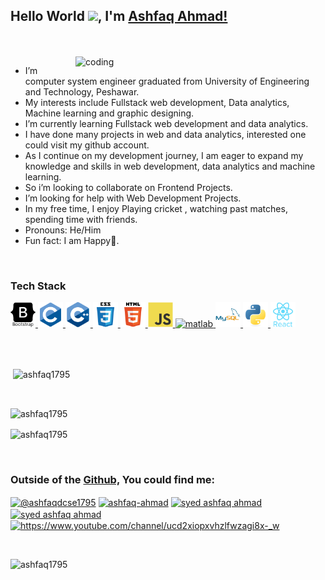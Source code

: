 ## Hello World <img src="https://github.com/TheDudeThatCode/TheDudeThatCode/blob/master/Assets/Earth.gif" width="29px">, I'm [Ashfaq Ahmad!](https://keshavgbpecdelhi.github.io/) 
<br />
<br />

<image align="right" alt="coding" width="400" src="https://user-images.githubusercontent.com/55389276/140866485-8fb1c876-9a8f-4d6a-98dc-08c4981eaf70.gif">

- I’m computer system engineer graduated from University of Engineering and Technology, Peshawar.
- My interests include Fullstack web development, Data analytics, Machine learning and graphic designing. 
- I’m currently learning Fullstack web development and data analytics.
- I have done  many projects in web and data analytics, interested one could visit my github account.
- As I continue on my development journey, I am eager to expand my knowledge and skills in web development, data analytics and machine learning. 
- So i’m looking to collaborate on Frontend Projects.
- I’m looking for help with Web Development Projects.
- In my free time, I enjoy Playing cricket , watching past matches, spending time with friends.
- Pronouns: He/Him
- Fun fact: I am Happy🥰.

<br/>
<h3 align="left">Tech Stack</h3> 
<p align="left"> <a href="https://getbootstrap.com" target="_blank" rel="noreferrer"> <img src="https://raw.githubusercontent.com/devicons/devicon/master/icons/bootstrap/bootstrap-plain-wordmark.svg" alt="bootstrap" width="40" height="40"/> </a> <a href="https://www.cprogramming.com/" target="_blank" rel="noreferrer"> <img src="https://raw.githubusercontent.com/devicons/devicon/master/icons/c/c-original.svg" alt="c" width="40" height="40"/> </a> <a href="https://www.w3schools.com/cpp/" target="_blank" rel="noreferrer"> <img src="https://raw.githubusercontent.com/devicons/devicon/master/icons/cplusplus/cplusplus-original.svg" alt="cplusplus" width="40" height="40"/> </a> <a href="https://www.w3schools.com/css/" target="_blank" rel="noreferrer"> <img src="https://raw.githubusercontent.com/devicons/devicon/master/icons/css3/css3-original-wordmark.svg" alt="css3" width="40" height="40"/> </a> <a href="https://www.w3.org/html/" target="_blank" rel="noreferrer"> <img src="https://raw.githubusercontent.com/devicons/devicon/master/icons/html5/html5-original-wordmark.svg" alt="html5" width="40" height="40"/> </a> <a href="https://developer.mozilla.org/en-US/docs/Web/JavaScript" target="_blank" rel="noreferrer"> <img src="https://raw.githubusercontent.com/devicons/devicon/master/icons/javascript/javascript-original.svg" alt="javascript" width="40" height="40"/> </a> <a href="https://www.mathworks.com/" target="_blank" rel="noreferrer"> <img src="https://upload.wikimedia.org/wikipedia/commons/2/21/Matlab_Logo.png" alt="matlab" width="40" height="40"/> </a> <a href="https://www.mysql.com/" target="_blank" rel="noreferrer"> <img src="https://raw.githubusercontent.com/devicons/devicon/master/icons/mysql/mysql-original-wordmark.svg" alt="mysql" width="40" height="40"/> </a> <a href="https://www.python.org" target="_blank" rel="noreferrer"> <img src="https://raw.githubusercontent.com/devicons/devicon/master/icons/python/python-original.svg" alt="python" width="40" height="40"/> </a> <a href="https://reactjs.org/" target="_blank" rel="noreferrer"> <img src="https://raw.githubusercontent.com/devicons/devicon/master/icons/react/react-original-wordmark.svg" alt="react" width="40" height="40"/> </a> </p>

<br/>
<br/>
<p>&nbsp;<img align="center" src="https://github-readme-stats.vercel.app/api?username=ashfaq1795&show_icons=true&locale=en" alt="ashfaq1795" /></p>

<br/>
<p><img align="center" src="https://github-readme-stats.vercel.app/api/top-langs?username=ashfaq1795&show_icons=true&locale=en&layout=compact" alt="ashfaq1795" /></p>

<p><img align="center" src="https://github-readme-streak-stats.herokuapp.com/?user=ashfaq1795&" alt="ashfaq1795" /></p>

<br/>
<h3 align="left">Outside of the <a href="https://github.com/ashfaq1795/">Github,</a> You could find me:</h3>

<p align="left">
<a href="https://twitter.com/ashfaqdcse1795" target="blank"><img align="center" src="https://raw.githubusercontent.com/rahuldkjain/github-profile-readme-generator/master/src/images/icons/Social/twitter.svg" alt="@ashfaqdcse1795" height="30" width="40" /></a>
<a href="https://www.linkedin.com/in/ashfaq-ahmad-156504255" target="blank"><img align="center" src="https://raw.githubusercontent.com/rahuldkjain/github-profile-readme-generator/master/src/images/icons/Social/linked-in-alt.svg" alt="ashfaq-ahmad" height="30" width="40" /></a>
<a href="https://www.facebook.com/syedishfaq.ahmad.31" target="blank"><img align="center" src="https://raw.githubusercontent.com/rahuldkjain/github-profile-readme-generator/master/src/images/icons/Social/facebook.svg" alt="syed ashfaq ahmad" height="30" width="40" /></a>
<a href="https://instagram.com/syedashfaq.ahmad?igshid=ZDdkNTZiNTM=" target="blank"><img align="center" src="https://raw.githubusercontent.com/rahuldkjain/github-profile-readme-generator/master/src/images/icons/Social/instagram.svg" alt="syed ashfaq ahmad" height="30" width="40" /></a>
<a href="https://www.youtube.com/channel/UCd2XioPxvHZlfWZaGI8X-_w" target="blank"><img align="center" src="https://raw.githubusercontent.com/rahuldkjain/github-profile-readme-generator/master/src/images/icons/Social/youtube.svg" alt="https://www.youtube.com/channel/ucd2xiopxvhzlfwzagi8x-_w" height="30" width="40" /></a>
</p>
  
<br/>
<p align="left"> <img src="https://komarev.com/ghpvc/?username=ashfaq1795&label=Profile%20views&color=0e75b6&style=flat" alt="ashfaq1795" /> </p>

